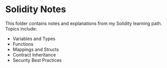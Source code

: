 # Solidity Notes

This folder contains notes and explanations from my Solidity learning path. Topics include:

- Variables and Types
- Functions
- Mappings and Structs
- Contract Inheritance
- Security Best Practices
